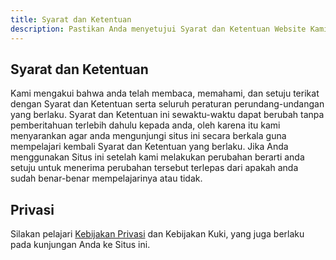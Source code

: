 ```yaml
---
title: Syarat dan Ketentuan
description: Pastikan Anda menyetujui Syarat dan Ketentuan Website Kami
---
```


## Syarat dan Ketentuan

Kami mengakui bahwa anda telah membaca, memahami, dan setuju terikat dengan Syarat dan Ketentuan serta seluruh peraturan perundang-undangan yang berlaku.
Syarat dan Ketentuan ini sewaktu-waktu dapat berubah tanpa pemberitahuan terlebih dahulu kepada anda, oleh karena itu kami menyarankan agar anda mengunjungi situs ini secara berkala guna mempelajari kembali Syarat dan Ketentuan yang berlaku.
Jika Anda menggunakan Situs ini setelah kami melakukan perubahan berarti anda setuju untuk menerima perubahan tersebut terlepas dari apakah anda sudah benar-benar mempelajarinya atau tidak.

## Privasi

Silakan pelajari [Kebijakan Privasi](/akreditasi/docs/privacy) dan Kebijakan Kuki, yang juga berlaku pada kunjungan Anda ke Situs ini.
